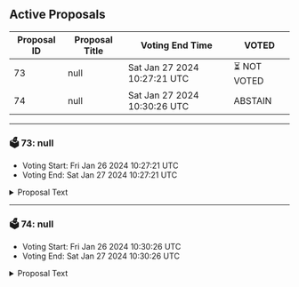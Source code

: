 ## Active Proposals

| Proposal ID | Proposal Title | Voting End Time | VOTED |
|-------------|----------------|-----------------|-------|
| 73 | null | Sat Jan 27 2024 10:27:21 UTC | ⏳ NOT VOTED |
| 74 | null | Sat Jan 27 2024 10:30:26 UTC | ABSTAIN |

---

### 🗳 73: null
- Voting Start: Fri Jan 26 2024 10:27:21 UTC
- Voting End: Sat Jan 27 2024 10:27:21 UTC

<details>
<summary>Proposal Text</summary>
 
null
</details>

---

### 🗳 74: null
- Voting Start: Fri Jan 26 2024 10:30:26 UTC
- Voting End: Sat Jan 27 2024 10:30:26 UTC

<details>
<summary>Proposal Text</summary>
 
null
</details>
